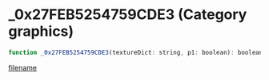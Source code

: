 # _0x27FEB5254759CDE3 (Category graphics)

```js
function _0x27FEB5254759CDE3(textureDict: string, p1: boolean): boolean
```

[filename](_0x27FEB5254759CDE3_m.md ':include')